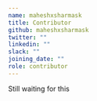 ```yaml
---
name: maheshxsharmask
title: Contributor
github: maheshxsharmask
twitter: ""
linkedin: ""
slack: ""
joining_date: ""
role: contributor
---
```


Still waiting for this
